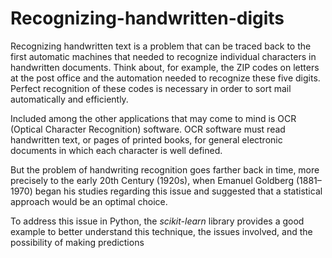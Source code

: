 # Recognizing-handwritten-digits

Recognizing handwritten text is a problem that can be traced back to the first automatic
machines that needed to recognize individual characters in handwritten documents.
Think about, for example, the ZIP codes on letters at the post office and the automation
needed to recognize these five digits. Perfect recognition of these codes is necessary in
order to sort mail automatically and efficiently.

Included among the other applications that may come to mind is OCR (Optical
Character Recognition) software. OCR software must read handwritten text, or pages of
printed books, for general electronic documents in which each character is well
defined.

But the problem of handwriting recognition goes farther back in time, more
precisely to the early 20th Century (1920s), when Emanuel Goldberg (1881–1970) began
his studies regarding this issue and suggested that a statistical approach would be an
optimal choice.

To address this issue in Python, the *scikit-learn* library provides a good example
to better understand this technique, the issues involved, and the possibility of making
predictions
